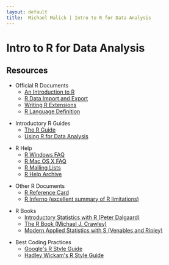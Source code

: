 ```yaml
---
layout: default
title:  Michael Malick | Intro to R for Data Analysis
---
```



# Intro to R for Data Analysis

## Resources

* Official R Documents
  - [An Introduction to R][R1]
  - [R Data Import and Export][R2]
  - [Writing R Extensions][R3]
  - [R Language Definition][R4]

[R1]: http://cran.r-project.org/doc/manuals/R-intro.pdf
[R2]: http://cran.r-project.org/doc/manuals/R-data.pdf
[R3]: http://cran.r-project.org/doc/manuals/R-exts.pdf
[R4]: http://cran.r-project.org/doc/manuals/R-lang.pdf


* Introductory R Guides
    - [The R Guide][R5]
    - [Using R for Data Analysis][R6]

[R5]: http://cran.r-project.org/doc/contrib/Owen-TheRGuide.pdf
[R6]: http://maths-people.anu.edu.au/~johnm/r/usingR.pdf


* R Help
    - [R Windows FAQ][R7]
    - [R Mac OS X FAQ][R8]
    - [R Mailing Lists][R9]
    - [R Help Archive][R10]

[R7]:  http://cran.r-project.org/bin/windows/base/rw-FAQ.html
[R8]:  http://cran.r-project.org/bin/macosx/RMacOSX-FAQ.html
[R9]:  https://stat.ethz.ch/mailman/listinfo
[R10]: http://tolstoy.newcastle.edu.au/R/


* Other R Documents
    - [R Reference Card][R11]
    - [R Inferno (excellent summary of R limitations)][R12]

[R11]: http://cran.r-project.org/doc/contrib/Short-refcard.pdf
[R12]: http://www.burns-stat.com/pages/Tutor/R_inferno.pdf


* R Books
    - [Introductory Statistics with R (Peter Dalgaard)][R13]
    - [The R Book (Michael J. Crawley)][R14]
    - [Modern Applied Statistics with S (Venables and Ripley)][R15]

[R13]: http://www.amazon.com/Introductory-Statistics-R-Computing/dp/0387790535/ref=sr_1_2?s=books&ie=UTF8&qid=1335711952&sr=1-2
[R14]: http://www.amazon.com/The-Book-Michael-J-Crawley/dp/0470510242/ref=sr_1_1?ie=UTF8&qid=1335711847&sr=8-1
[R15]: http://www.amazon.com/Modern-Applied-Statistics-Computing/dp/1441930086/ref=sr_1_1?s=books&ie=UTF8&qid=1335711952&sr=1-1


* Best Coding Practices
    - [Google's R Style Guide][R16]
    - [Hadley Wickam's R Style Guide][R17]

[R16]: http://google-styleguide.googlecode.com/svn/trunk/Rguide.xml
[R17]: https://github.com/hadley/devtools/wiki/Style
